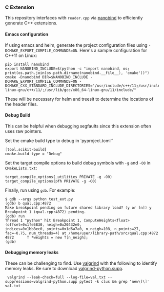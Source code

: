 ### C Extension

This repository interfaces with `reader.cpp` via
[nanobind](https://github.com/wjakob/nanobind) to efficiently generate C++
extensions.

#### Emacs configuration

If using emacs and helm, generate the project configuration files using `-DCMAKE_EXPORT_COMPILE_COMMANDS=ON`. Here's a sample configuration for C++11 on Linux:

```
pip install nanobind
export NANOBIND_INCLUDE=$(python -c "import nanobind, os; print(os.path.join(os.path.dirname(nanobind.__file__), 'cmake'))")
cmake -Dnanobind_DIR=$NANOBIND_INCLUDE -DCMAKE_EXPORT_COMPILE_COMMANDS=ON -DCMAKE_CXX_STANDARD_INCLUDE_DIRECTORIES="/usr/include/c++/11;/usr/include/x86_64-linux-gnu/c++/11/;/usr/lib/gcc/x86_64-linux-gnu/11/include/"
```

These will be necessary for helm and treesit to determine the locations of the header files.


#### Debug Build

This can be helpful when debugging segfaults since this extension often uses raw pointers.


Set the cmake build type to debug in `pyproject.toml``
```
[tool.scikit-build]
cmake.build-type = "Debug"
```

Set the target compile options to build debug symbols with `-g` and `-O0` in `CMakeLists.txt`:

```
target_compile_options(_utilities PRIVATE -g -O0)
target_compile_options(pfh PRIVATE -g -O0)
```

Finally, run using `gdb`. For example:

```
$ gdb --args python test_ext.py
(gdb) b qual.cpp:4872
Make breakpoint pending on future shared library load? (y or [n]) y
Breakpoint 1 (qual.cpp:4872) pending.
(gdb) run
Thread 1 "python" hit Breakpoint 1, ComputeWeights<float> (offset=0x1fe5830, neigh=0x20432e0,
indices=0x1bb8ec0, points=0x1d6a7a0, n_neigh=108, n_points=27, fac=-0.75, num_threads=4) at /home/user/library-path/src/qual.cpp:4872
4872      T *weights = new T[n_neigh];
(gdb)
```

#### Debugging memory leaks

These can be challenging to find. Use [valgrind](https://valgrind.org/) with the following to identify memory leaks. Be sure to download [valgrind-python.supp](https://github.com/python/cpython/blob/main/Misc/valgrind-python.supp).

```
 valgrind --leak-check=full --log-file=val.txt --suppressions=valgrind-python.supp pytest -k clus && grep 'new\[\]' val.txt
 ```
